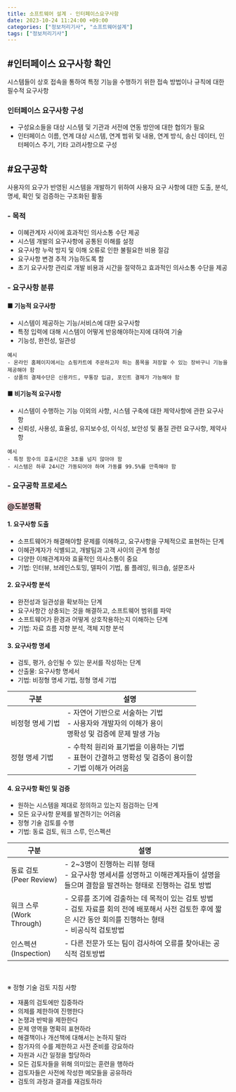 ```yaml
---
title: 소프트웨어 설계 - 인터페이스요구사항
date: 2023-10-24 11:24:00 +09:00
categories: ["정보처리기사", "소프트웨어설계"]
tags: ["정보처리기사"]
---
```


<span style="color:#f00"></span>

## #인터페이스 요구사항 확인

시스템들이 상호 접속을 통하여 특정 기능을 수행하기 위한 접속 방법이나 규칙에 대한 필수적 요구사항

### 인터페이스 요구사항 구성

- 구성요소들을 대상 시스템 및 기관과 서전에 연동 방안에 대한 협의가 필요
- 인터페이스 이름, 연계 대상 시스템, 연계 범위 및 내용, 연계 방식, 송신 데이터, 인터페이스 주기, 기타 고려사항으로 구성

## #요구공학

사용자의 요구가 반영된 시스템을 개발하기 위하여 사용자 요구 사항에 대한 도출, 분석, 명세, 확인 및 검증하는 구조화된 활동

### - 목적

- 이혜관계자 사이에 효과적인 의사소통 수단 제공
- 시스템 개발의 요구사항에 공통된 이해를 설정
- 요구사항 누락 방지 및 이해 오류로 인한 불필요한 비용 절감
- 요구사항 변경 추적 가능하도록 함
- 초기 요구사항 관리로 개발 비용과 시간을 절약하고 효과적인 의사소통 수단을 제공

### - 요구사항 분류

#### ■ 기능적 요구사항

- 시스템이 제공하는 기능/서비스에 대한 요구사항
- 특정 입력에 대해 시스템이 어떻게 반응해야하는지에 대하여 기술
- 기능성, 완전성, 일관성

```
예시
- 온라인 홈페이지에서는 쇼핑카트에 주문하고자 하는 품목을 저장할 수 있는 장바구니 기능을 제공해야 함
- 상품의 결제수단은 신용카드, 무통장 입금, 포인트 결제가 가능해야 함
```

#### ■ 비기능적 요구사항

- 시스템이 수행하는 기능 이외의 사항, 시스템 구축에 대한 제약사항에 관한 요구사항
- 신뢰성, 사용성, 효율성, 유지보수성, 이식성, 보안성 및 품질 관련 요구사항, 제약사항

```
예시
- 특정 함수의 호출시간은 3초를 넘지 않아야 함
- 시스템은 하루 24시간 가동되어야 하며 가동률 99.5%를 만족해야 함
```

### - 요구공학 프로세스

### <span style="background-color:#ffdce0">@도분명확</span>

#### 1. 요구사항 도출

- 소프트웨어가 해결해야할 문제를 이해하고, 요구사항을 구체적으로 표현하는 단계
- 이혜관계자가 식별되고, 개발팀과 고객 사이의 관계 형성
- 다양한 이해관계자와 효율적인 의사소통이 중요
- 기법: 인터뷰, 브레인스토밍, 델파이 기법, 롤 플레잉, 워크숍, 설문조사

#### 2. 요구사항 분석

- 완전성과 일관성을 확보하는 단계
- 요구사항간 상충되는 것을 해결하고, 소프트웨어 범위를 파악
- 소프트웨어가 환경과 어떻게 상호작용하는지 이해하는 단계
- 기법: 자료 흐름 지향 분석, 객체 지향 분석

#### 3. 요구사항 명세

- 검토, 평가, 승인될 수 있는 문서를 작성하는 단계
- 산출물: 요구사항 명세서
- 기법: 비정형 명세 기법, 정형 명세 기법

| 구분             | 설명                                                                                                              |
| ---------------- | ----------------------------------------------------------------------------------------------------------------- |
| 비정형 명세 기법 | - 자연어 기반으로 서술하는 기법<br/> - 사용자와 개발자의 이해가 용이<br/>명확성 및 검증에 문제 발생 가능          |
| 정형 명세 기법   | - 수학적 원리와 표기법을 이용하는 기법 <br/> - 표현이 간결하고 명확성 및 검증이 용이함 <br/> - 기법 이해가 어려움 |

#### 4. 요구사항 확인 및 검증

- 원하는 시스템을 제대로 정의하고 있는지 점검하는 단계
- 모든 요구사항 문제를 발견하기는 어려움
- 정형 기술 검토를 수행
- 기법: 동료 검토, 워크 스루, 인스펙션

| 구분                         | 설명                                                                                                                                                                 |
| ---------------------------- | -------------------------------------------------------------------------------------------------------------------------------------------------------------------- |
| 동료 검토<br/> (Peer Review) | - 2~3명이 진행하는 리뷰 형태<br/>- 요구사항 명세서를 성명하고 이해관계자들이 설명을 들으며 결함을 발견하는 형태로 진행하는 검토 방법                                 |
| 워크 스루<br/>(Work Through) | - 오류를 조기에 검출하는 데 목적이 있는 검토 방법<br/>- 검토 자료를 회의 전에 배포해서 사전 검토한 후에 짧은 시간 동안 회의를 진행하는 형태 <br/>- 비공식적 검토방법 |
| 인스펙션<br/>(Inspection)    | - 다른 전문가 또는 팀이 검사하여 오류를 찾아내는 공식적 검토방법                                                                                                     |

<br/>
<br/>
※ 정형 기술 검토 지침 사항

- 재품의 검토에만 집중하라
- 의제를 제한하여 진행한다
- 논쟁과 반박을 제한한다
- 문제 영역을 명확히 표현하라
- 해결책이나 개선책에 대해서는 논하지 말라
- 참가자의 수를 제한하고 사전 준비를 강요하라
- 자원과 시간 일정을 할당하라
- 모든 검토자들을 위해 의미있는 훈련을 행하라
- 검토자들은 사전에 작성한 메모들을 공유하라
- 검토의 과정과 결과를 재검토하라

